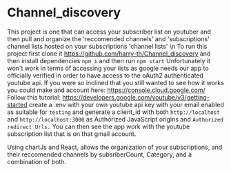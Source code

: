# Channel_discovery
This project is one that can access your subscriber list on youtuber and then pull and organize the 'reccomended channels' and 'subscriptions'
channel lists hosted on your subscriptions 'channel lists'
\n
To run this project
first clone it https://github.com/harry-th/Channel_discovery
and then install dependencies
`npm i`
and then run
`npm start`
Unfortunately it won't work in terms of accessing your lists as google needs our app to officially verified in order to have access to the 
oAuth2 authenticated youtube api.
If you were so inclined that you still wanted to see how it works you could make and account here: https://console.cloud.google.com/
Follow this tutorial: https://developers.google.com/youtube/v3/getting-started
create a .env with your own youtube api key with your email enabled as suitable for `testing` and generate a client_id with both 
`http://localhost` and `http://localhost:3000` as Authorized JavaScript origins and `Authorized redirect Urls.`
You can then see the app work with the youtube subscription list that is on that gmail account.

Using chartJs and React, allows the organization of your subscriptions, and their reccomended channels by subsriberCount, Category, and a combination of both.
